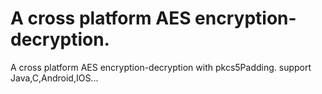 # A cross platform AES encryption-decryption.
A cross platform AES encryption-decryption with pkcs5Padding. support Java,C,Android,IOS...
